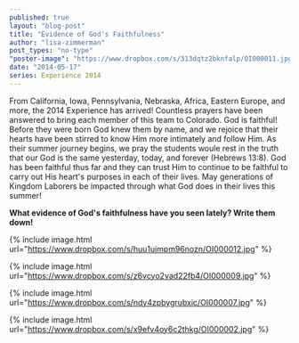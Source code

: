 ```yaml
---
published: true
layout: "blog-post"
title: "Evidence of God's Faithfulness"
author: "lisa-zimmerman"
post_types: "no-type"
"poster-image": "https://www.dropbox.com/s/313dqtz2bknfalp/OI000011.jpg"
date: "2014-05-17"
series: Experience 2014
---
```


From California, Iowa, Pennsylvania, Nebraska, Africa, Eastern Europe, and more, the 2014 Experience has arrived!  Countless prayers have been answered to bring each member of this team to Colorado.  God is faithful!  Before they were born God knew them by name, and we rejoice that their hearts have been stirred to know Him more intimately and follow Him.  As their summer journey begins, we pray the students woule rest in the truth that our God is the same yesterday, today, and forever (Hebrews 13:8).  God has been faithful thus far and they can trust Him to continue to be faithful to carry out His heart's purposes in each of their lives.  May generations of Kingdom Laborers be impacted through what God does in their lives this summer! 

**What evidence of God's faithfulness have you seen lately?  Write them down!**

{% include image.html url="https://www.dropbox.com/s/huu1ujmpm96nozn/OI000012.jpg" %}

{% include image.html url="https://www.dropbox.com/s/z6vcyo2vad22fb4/OI000009.jpg" %}

{% include image.html url="https://www.dropbox.com/s/ndy4zpbygrubxic/OI000007.jpg" %}

{% include image.html url="https://www.dropbox.com/s/x9efv4oy6c2thkg/OI000002.jpg" %}
